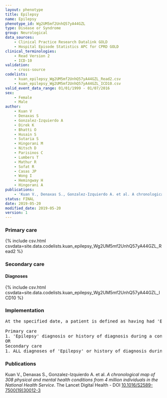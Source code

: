 ```yaml
---
layout: phenotype
title: Epilepsy
name: Epilepsy
phenotype_id: Wg2UM5mf2UnhQ57yA44GZL 
type: Disease or Syndrome
group: Neurological
data_sources: 
    - Clinical Practice Research Datalink GOLD
    - Hospital Episode Statistics APC for CPRD GOLD
clinical_terminologies: 
    - Read Version 2
    - ICD-10
validation: 
    - cross-source
codelists: 
    - kuan_epilepsy_Wg2UM5mf2UnhQ57yA44GZL_Read2.csv
    - kuan_epilepsy_Wg2UM5mf2UnhQ57yA44GZL_ICD10.csv
valid_event_data_range: 01/01/1999 - 01/07/2016
sex: 
    - Female
    - Male
author: 
    - Kuan V
    - Denaxas S
    - Gonzalez-Izquierdo A
    - Direk K
    - Bhatti O
    - Husain S
    - Sutaria S
    - Hingorani M
    - Nitsch D
    - Parisinos C
    - Lumbers T
    - Mathur R
    - Sofat R
    - Casas JP
    - Wong I
    - Hemingway H
    - Hingorani A
publications: 
    - 'Kuan V., Denaxas S., Gonzalez-Izquierdo A. et al. A chronological map of 308 physical and mental health conditions from 4 million individuals in the National Health Service. The Lancet Digital Health - DOI: 10.1016/S2589-7500(19)30012-3' 
status: FINAL
date: 2019-05-20
modified_date: 2019-05-20
version: 1
---
```

### Primary care 
{% include csv.html csvdata=site.data.codelists.kuan_epilepsy_Wg2UM5mf2UnhQ57yA44GZL_Read2 %}
### Secondary care 
#### Diagnoses 
{% include csv.html csvdata=site.data.codelists.kuan_epilepsy_Wg2UM5mf2UnhQ57yA44GZL_ICD10 %}
### Implementation 
<pre>At the specified date, a patient is defined as having had 'Epilepsy' IF they meet the criteria for any of the following on or before the specified date. The earliest date on which the individual meets any of the following criteria on or before the specified date is defined as the first event date:

Primary care
1. 'Epilepsy' diagnosis or history of diagnosis during a consultation 
OR
Secondary care
1. ALL diagnoses of 'Epilepsy' or history of diagnosis during a hospitalization</pre> 
 
### Publications 
Kuan V., Denaxas S., Gonzalez-Izquierdo A. et al. _A chronological map of 308 physical and mental health conditions from 4 million individuals in the National Health Service_. The Lancet Digital Health - DOI <a href='https://www.thelancet.com/journals/landig/article/PIIS2589-7500(19)30012-3/fulltext'>10.1016/S2589-7500(19)30012-3</a>